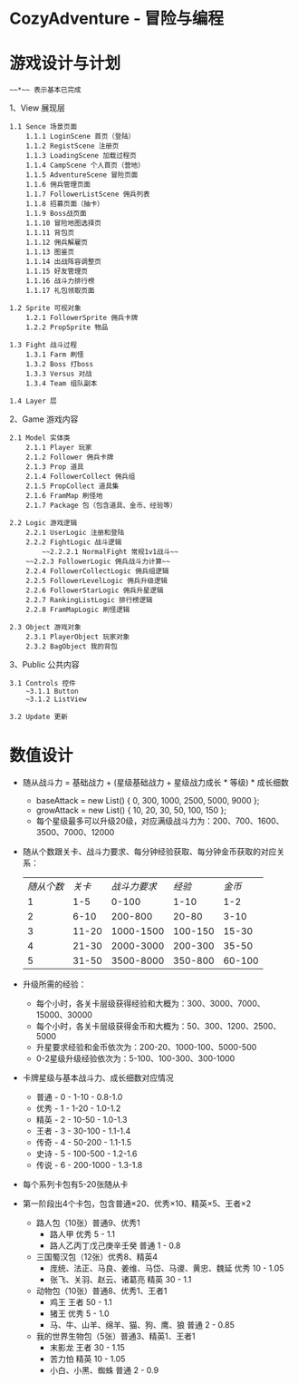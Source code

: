 CozyAdventure - 冒险与编程
===============================


游戏设计与计划
===============================

    ~~*~~ 表示基本已完成

1、View 展现层

    1.1 Sence 场景页面
        1.1.1 LoginScene 首页（登陆）
        1.1.2 RegistScene 注册页
        1.1.3 LoadingScene 加载过程页
        1.1.4 CampScene 个人首页（营地）
        1.1.5 AdventureScene 冒险页面
        1.1.6 佣兵管理页面
        1.1.7 FollowerListScene 佣兵列表
        1.1.8 招募页面（抽卡）
        1.1.9 Boss战页面
        1.1.10 冒险地图选择页
        1.1.11 背包页
        1.1.12 佣兵解雇页
        1.1.13 图鉴页
        1.1.14 出战阵容调整页
        1.1.15 好友管理页
        1.1.16 战斗力排行榜
        1.1.17 礼包领取页面

    1.2 Sprite 可视对象
        1.2.1 FollowerSprite 佣兵卡牌
        1.2.2 PropSprite 物品

    1.3 Fight 战斗过程
        1.3.1 Farm 刷怪
        1.3.2 Boss 打boss
        1.3.3 Versus 对战
        1.3.4 Team 组队副本

    1.4 Layer 层

2、Game 游戏内容

    2.1 Model 实体类
        2.1.1 Player 玩家
        2.1.2 Follower 佣兵卡牌
        2.1.3 Prop 道具
        2.1.4 FollowerCollect 佣兵组
        2.1.5 PropCollect 道具集
        2.1.6 FramMap 刷怪地
        2.1.7 Package 包（包含道具、金币、经验等）

    2.2 Logic 游戏逻辑
        2.2.1 UserLogic 注册和登陆
        2.2.2 FightLogic 战斗逻辑
            ~~2.2.2.1 NormalFight 常规1v1战斗~~
        ~~2.2.3 FollowerLogic 佣兵战斗力计算~~
        2.2.4 FollowerCollectLogic 佣兵组逻辑
        2.2.5 FollowerLevelLogic 佣兵升级逻辑
        2.2.6 FollowerStarLogic 佣兵升星逻辑
        2.2.7 RankingListLogic 排行榜逻辑
        2.2.8 FramMapLogic 刷怪逻辑

    2.3 Object 游戏对象
        2.3.1 PlayerObject 玩家对象
        2.3.2 BagObject 我的背包
    
    
3、Public 公共内容

    3.1 Controls 控件
        ~3.1.1 Button
        ~3.1.2 ListView

    3.2 Update 更新



数值设计
===============================

- 随从战斗力 = 基础战力 + (星级基础战力 + 星级战力成长 * 等级) * 成长细数
    - baseAttack = new List<int>() { 0, 300, 1000, 2500, 5000, 9000 };
    - growAttack = new List<int>() { 10, 20, 30, 50, 100, 150 };
    - 每个星级最多可以升级20级，对应满级战斗力为：200、700、1600、3500、7000、12000

- 随从个数跟关卡、战斗力要求、每分钟经验获取、每分钟金币获取的对应关系：
    <table><tbody>
    <tr>
        <td><em>随从个数</em></td>
        <td><em>关卡</em></td>
        <td><em>战斗力要求</em></td>
        <td><em>经验</em></td>
        <td><em>金币</em></td>
    </tr>
    <tr>
        <td>1</td>
        <td>1-5</td>
        <td>0-100</td>
        <td>1-10</td>
        <td>1-2</td>
    </tr>
    <tr>
        <td>2</td>
        <td>6-10</td>
        <td>200-800</td>
        <td>20-80</td>
        <td>3-10</td>
    </tr>
    <tr>
        <td>3</td>
        <td>11-20</td>
        <td>1000-1500</td>
        <td>100-150</td>
        <td>15-30</td>
    </tr>
    <tr>
        <td>4</td>
        <td>21-30</td>
        <td>2000-3000</td>
        <td>200-300</td>
        <td>35-50</td>
    </tr>
    <tr>
        <td>5</td>
        <td>31-50</td>
        <td>3500-8000</td>
        <td>350-800</td>
        <td>60-100</td>
    </tr>
    </tbody></table>

- 升级所需的经验：
    - 每个小时，各关卡层级获得经验和大概为：300、3000、7000、15000、30000
    - 每个小时，各关卡层级获得金币和大概为：50、300、1200、2500、5000
    - 升星要求经验和金币依次为：200-20、1000-100、5000-500
    - 0-2星级升级经验依次为：5-100、100-300、300-1000

- 卡牌星级与基本战斗力、成长细数对应情况
    - 普通 - 0 - 1-10     - 0.8-1.0
    - 优秀 - 1 - 1-20     - 1.0-1.2
    - 精英 - 2 - 10-50    - 1.0-1.3
    - 王者 - 3 - 30-100   - 1.1-1.4
    - 传奇 - 4 - 50-200   - 1.1-1.5
    - 史诗 - 5 - 100-500  - 1.2-1.6
    - 传说 - 6 - 200-1000 - 1.3-1.8

- 每个系列卡包有5-20张随从卡
- 第一阶段出4个卡包，包含普通×20、优秀×10、精英×5、王者×2
    - 路人包（10张）普通9、优秀1
        - 路人甲 优秀 5 - 1.1 
        - 路人乙丙丁戊己庚辛壬癸 普通 1 - 0.8
    - 三国蜀汉包（12张）优秀8、精英4
        - 庞统、法正、马良、姜维、马岱、马谡、黄忠、魏延 优秀 10 - 1.05
        - 张飞、关羽、赵云、诸葛亮 精英 30 - 1.1
    - 动物包（10张）普通8、优秀1、王者1
        - 鸡王 王者 50 - 1.1
        - 猪王 优秀 5 - 1.0
        - 马、牛、山羊、绵羊、猫、狗、鹰、狼 普通 2 - 0.85
    - 我的世界生物包（5张）普通3、精英1、王者1
        - 末影龙 王者 30 - 1.15
        - 苦力怕 精英 10 - 1.05
        - 小白、小黑、蜘蛛 普通 2 - 0.9